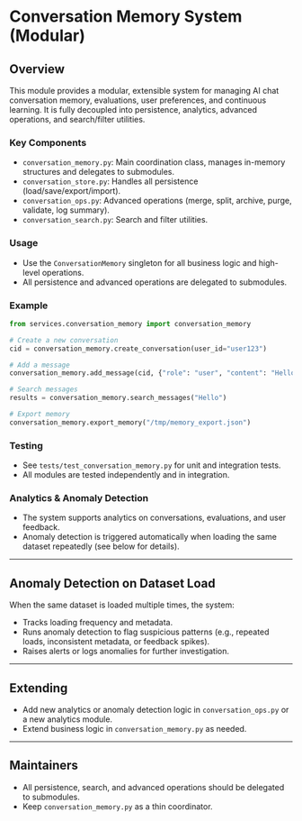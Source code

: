 # Conversation Memory System (Modular)

## Overview
This module provides a modular, extensible system for managing AI chat conversation memory, evaluations, user preferences, and continuous learning. It is fully decoupled into persistence, analytics, advanced operations, and search/filter utilities.

### Key Components
- `conversation_memory.py`: Main coordination class, manages in-memory structures and delegates to submodules.
- `conversation_store.py`: Handles all persistence (load/save/export/import).
- `conversation_ops.py`: Advanced operations (merge, split, archive, purge, validate, log summary).
- `conversation_search.py`: Search and filter utilities.

### Usage
- Use the `ConversationMemory` singleton for all business logic and high-level operations.
- All persistence and advanced operations are delegated to submodules.

### Example
```python
from services.conversation_memory import conversation_memory

# Create a new conversation
cid = conversation_memory.create_conversation(user_id="user123")

# Add a message
conversation_memory.add_message(cid, {"role": "user", "content": "Hello!"})

# Search messages
results = conversation_memory.search_messages("Hello")

# Export memory
conversation_memory.export_memory("/tmp/memory_export.json")
```

### Testing
- See `tests/test_conversation_memory.py` for unit and integration tests.
- All modules are tested independently and in integration.

### Analytics & Anomaly Detection
- The system supports analytics on conversations, evaluations, and user feedback.
- Anomaly detection is triggered automatically when loading the same dataset repeatedly (see below for details).

---

## Anomaly Detection on Dataset Load
When the same dataset is loaded multiple times, the system:
- Tracks loading frequency and metadata.
- Runs anomaly detection to flag suspicious patterns (e.g., repeated loads, inconsistent metadata, or feedback spikes).
- Raises alerts or logs anomalies for further investigation.

---

## Extending
- Add new analytics or anomaly detection logic in `conversation_ops.py` or a new analytics module.
- Extend business logic in `conversation_memory.py` as needed.

---

## Maintainers
- All persistence, search, and advanced operations should be delegated to submodules.
- Keep `conversation_memory.py` as a thin coordinator.
